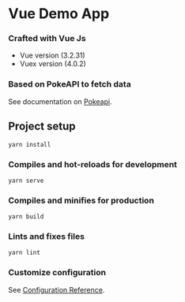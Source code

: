 # Vue Demo App

### Crafted with Vue Js
- Vue version (3.2.31)
- Vuex version (4.0.2)

### Based on PokeAPI to fetch data
See documentation on [Pokeapi](https://pokeapi.co/).

## Project setup

```
yarn install
```

### Compiles and hot-reloads for development

```
yarn serve
```

### Compiles and minifies for production

```
yarn build
```

### Lints and fixes files

```
yarn lint
```

### Customize configuration

See [Configuration Reference](https://cli.vuejs.org/config/).
